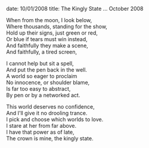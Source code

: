 date: 10/01/2008
title: The Kingly State
...
October 2008

When from the moon, I look below,  
Where thousands, standing for the show,  
Hold up their signs, just green or red,  
Or blue if tears must win instead,  
And faithfully they make a scene,  
And faithfully, a tired screen,  

I cannot help but sit a spell,  
And put the pen back in the well.  
A world so eager to proclaim  
No innocence, or shoulder blame,  
Is far too easy to abstract,  
By pen or by a networked act.  

This world deserves no confidence,  
And I'll give it no drooling trance.  
I pick and choose which worlds to love.  
I stare at her from far above.  
I have that power as of late,  
The crown is mine, the kingly state.  
